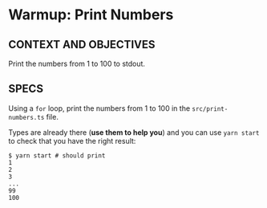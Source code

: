 # Warmup: Print Numbers

## CONTEXT AND OBJECTIVES

Print the numbers from 1 to 100 to stdout.

## SPECS

Using a `for` loop, print the numbers from 1 to 100 in the `src/print-numbers.ts` file.

Types are already there (**use them to help you**) and you can use `yarn start` to check that you have the right result:

```shell-session
$ yarn start # should print
1
2
3
...
99
100
```
